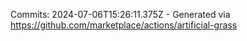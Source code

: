 Commits: 2024-07-06T15:26:11.375Z - Generated via https://github.com/marketplace/actions/artificial-grass
<br>
